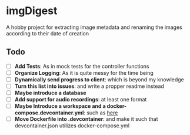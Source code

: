 # imgDigest

A hobby project for extracting image metadata and renaming the images according to their date of creation

## Todo
- [ ] **Add Tests**: As in mock tests for the controller functions
- [ ] **Organize Logging**: As it is quite messy for the time being
- [ ] **Dynamically send progress to client**: which is beyond my knowledge
- [ ] **Turn this list into issues**: and write a propper readme instead
- [ ] **Maybe introduce a database**
- [ ] **Add support for audio recordings**: at least one format
- [ ] **Maybe Introduce a workspace and a docker-compose.devcontainer.yml**: such as [here](https://code.visualstudio.com/docs/devcontainers/create-dev-container)
- [ ] **Move Dockerfile into .devcontainer**: and make it such that devcontainer.json utilizes docker-compose.yml